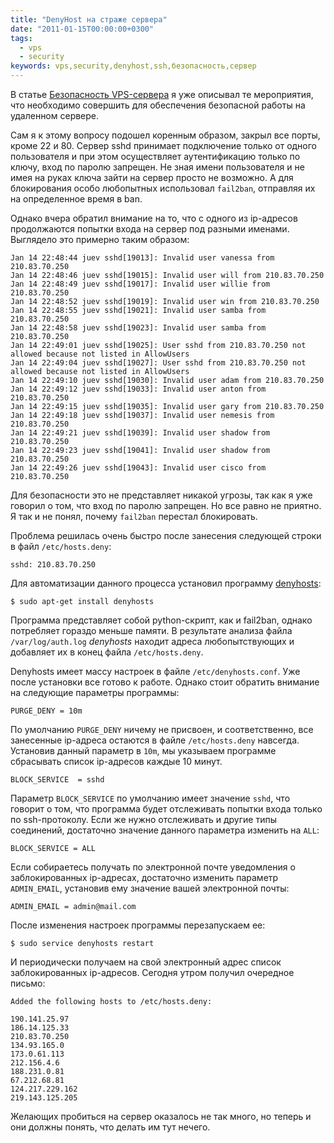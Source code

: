 ```yaml
---
title: "DenyHost на страже сервера"
date: "2011-01-15T00:00:00+0300"
tags:
  - vps
  - security
keywords: vps,security,denyhost,ssh,безопасность,сервер
---
```

В статье <a href="/2010/10/09/bezopasnost-vps-servera/">Безопасность VPS-сервера</a> я уже описывал те мероприятия, что необходимо совершить для обеспечения безопасной работы на удаленном сервере.

Сам я к этому вопросу подошел коренным образом, закрыл все порты, кроме 22 и 80. Сервер sshd принимает подключение только от одного пользователя и при этом осуществляет аутентификацию только по ключу, вход по паролю запрещен. Не зная имени пользователя и не имея на руках ключа зайти на сервер просто не возможно. А для блокирования особо любопытных использовал <code>fail2ban</code>, отправляя их на определенное время в ban.

Однако вчера обратил внимание на то, что с одного из ip-адресов продолжаются попытки входа на сервер под разными именами. Выглядело это примерно таким образом:

    Jan 14 22:48:44 juev sshd[19013]: Invalid user vanessa from 210.83.70.250
    Jan 14 22:48:46 juev sshd[19015]: Invalid user will from 210.83.70.250
    Jan 14 22:48:49 juev sshd[19017]: Invalid user willie from 210.83.70.250
    Jan 14 22:48:52 juev sshd[19019]: Invalid user win from 210.83.70.250
    Jan 14 22:48:55 juev sshd[19021]: Invalid user samba from 210.83.70.250
    Jan 14 22:48:58 juev sshd[19023]: Invalid user samba from 210.83.70.250
    Jan 14 22:49:01 juev sshd[19025]: User sshd from 210.83.70.250 not allowed because not listed in AllowUsers
    Jan 14 22:49:04 juev sshd[19027]: User sshd from 210.83.70.250 not allowed because not listed in AllowUsers
    Jan 14 22:49:10 juev sshd[19030]: Invalid user adam from 210.83.70.250
    Jan 14 22:49:12 juev sshd[19033]: Invalid user anton from 210.83.70.250
    Jan 14 22:49:15 juev sshd[19035]: Invalid user gary from 210.83.70.250
    Jan 14 22:49:18 juev sshd[19037]: Invalid user nemesis from 210.83.70.250
    Jan 14 22:49:21 juev sshd[19039]: Invalid user shadow from 210.83.70.250
    Jan 14 22:49:23 juev sshd[19041]: Invalid user shadow from 210.83.70.250
    Jan 14 22:49:26 juev sshd[19043]: Invalid user cisco from 210.83.70.250

Для безопасности это не представляет никакой угрозы, так как я уже говорил о том, что вход по паролю запрещен. Но все равно не приятно. Я так и не понял, почему <code>fail2ban</code> перестал блокировать.

Проблема решилась очень быстро после занесения следующей строки в файл <code>/etc/hosts.deny</code>:

    sshd: 210.83.70.250

Для автоматизации данного процесса установил программу <a href="http://denyhosts.sourceforge.net/" rel="nofollow">denyhosts</a>:

    $ sudo apt-get install denyhosts

Программа представляет собой python-скрипт, как и fail2ban, однако потребляет гораздо меньше памяти. В результате анализа файла <code>/var/log/auth.log</code> <em>denyhosts</em> находит адреса любопытствующих и добавляет их в конец файла <code>/etc/hosts.deny</code>.

Denyhosts имеет массу настроек в файле <code>/etc/denyhosts.conf</code>. Уже после установки все готово к работе. Однако стоит обратить внимание на следующие параметры программы:

    PURGE_DENY = 10m

По умолчанию <code>PURGE_DENY</code> ничему не присвоен, и соответственно, все занесенные ip-адреса остаются в файле <code>/etc/hosts.deny</code> навсегда. Установив данный параметр в <code>10m</code>, мы указываем программе сбрасывать список ip-адресов каждые 10 минут.

    BLOCK_SERVICE  = sshd

Параметр <code>BLOCK_SERVICE</code> по умолчанию имеет значение <code>sshd</code>, что говорит о том, что программа будет отслеживать попытки входа только по ssh-протоколу. Если же нужно отслеживать и другие типы соединений, достаточно значение данного параметра изменить на <code>ALL</code>:

    BLOCK_SERVICE = ALL

Если собираетесь получать по электронной почте уведомления о заблокированных ip-адресах, достаточно изменить параметр <code>ADMIN_EMAIL</code>, установив ему значение вашей электронной почты:

    ADMIN_EMAIL = admin@mail.com

После изменения настроек программы перезапускаем ее:

    $ sudo service denyhosts restart

И периодически получаем на свой электронный адрес список заблокированных ip-адресов. Сегодня утром получил очередное письмо:

    Added the following hosts to /etc/hosts.deny:

    190.141.25.97
    186.14.125.33
    210.83.70.250
    134.93.165.0
    173.0.61.113
    212.156.4.6
    188.231.0.81
    67.212.68.81
    124.217.229.162
    219.143.125.205

Желающих пробиться на сервер оказалось не так много, но теперь и они должны понять, что делать им тут нечего. 
